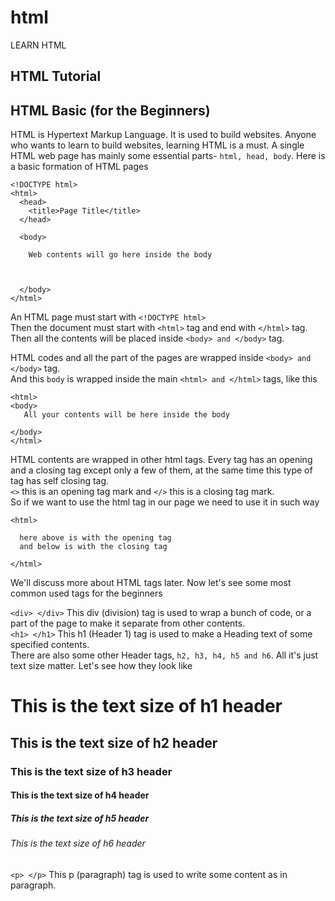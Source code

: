 # html
LEARN HTML

## HTML Tutorial

## HTML Basic (for the Beginners)

HTML is Hypertext Markup Language. It is used to build websites. Anyone who wants to learn to build websites, learning HTML is a must. 
A single HTML web page has mainly some essential parts- `html, head, body`. Here is a basic formation of HTML pages
```
<!DOCTYPE html>
<html>
  <head>
    <title>Page Title</title>
  </head>
  
  <body>
  
    Web contents will go here inside the body
    
  
  
  </body>  
</html>
```
An HTML page must start with `<!DOCTYPE html>` <br/>
Then the document must start with `<html>` tag and end with `</html>` tag. </br>
Then all the contents will be placed inside `<body> and </body>` tag.</br>




HTML codes and all the part of the pages are wrapped inside `<body> and </body>` tag. <br/>
And this `body` is wrapped inside the main `<html> and </html>` tags, like this <br/>
```
<html>
<body>
   All your contents will be here inside the body

</body>
</html>
```

HTML contents are wrapped in other html tags. Every tag has an opening and a closing tag except only a few of them, at the same time this type of tag has self closing tag. <br/>
`<>` this is an opening tag mark and `</>` this is a closing tag mark. <br/>
So if we want to use the html tag in our page we need to use it in such way <br/>
```
<html>

  here above is with the opening tag
  and below is with the closing tag

</html>
```

We'll discuss more about HTML tags later. Now let's see some most common used tags for the beginners <br/>

`<div> </div>` This div (division) tag is used to wrap a bunch of code, or a part of the page to make it separate from other contents.<br/>
`<h1> </h1>` This h1 (Header 1) tag is used to make a Heading text of some specified contents. <br/>
There are also some other Header tags, `h2, h3, h4, h5 and h6`. All it's just text size matter. Let's see how they look like<br/>
# This is the text size of h1 header
## This is the text size of h2 header
### This is the text size of h3 header
#### This is the text size of h4 header
##### This is the text size of h5 header
###### This is the text size of h6 header
`<p> </p>` This p (paragraph) tag is used to write some content as in paragraph. <br/>



